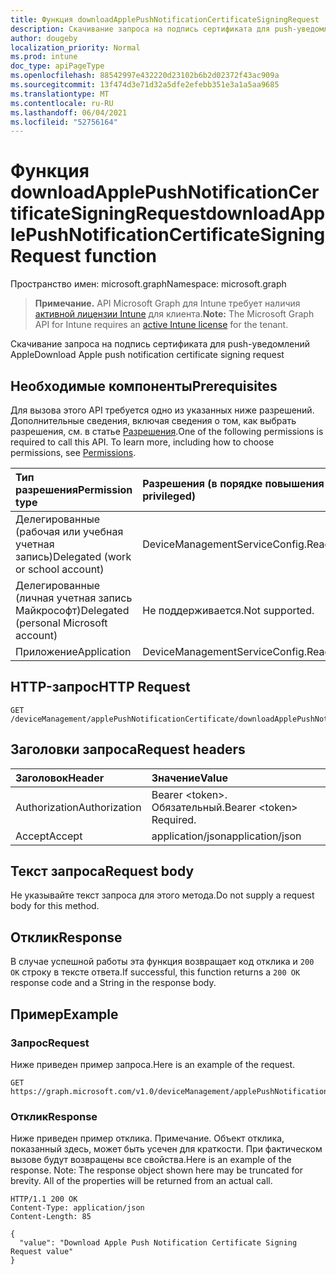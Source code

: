 ```yaml
---
title: Функция downloadApplePushNotificationCertificateSigningRequest
description: Скачивание запроса на подпись сертификата для push-уведомлений Apple
author: dougeby
localization_priority: Normal
ms.prod: intune
doc_type: apiPageType
ms.openlocfilehash: 88542997e432220d23102b6b2d02372f43ac909a
ms.sourcegitcommit: 13f474d3e71d32a5dfe2efebb351e3a1a5aa9685
ms.translationtype: MT
ms.contentlocale: ru-RU
ms.lasthandoff: 06/04/2021
ms.locfileid: "52756164"
---
```

# <a name="downloadapplepushnotificationcertificatesigningrequest-function"></a><span data-ttu-id="504bc-103">Функция downloadApplePushNotificationCertificateSigningRequest</span><span class="sxs-lookup"><span data-stu-id="504bc-103">downloadApplePushNotificationCertificateSigningRequest function</span></span>

<span data-ttu-id="504bc-104">Пространство имен: microsoft.graph</span><span class="sxs-lookup"><span data-stu-id="504bc-104">Namespace: microsoft.graph</span></span>

> <span data-ttu-id="504bc-105">**Примечание.** API Microsoft Graph для Intune требует наличия [активной лицензии Intune](https://go.microsoft.com/fwlink/?linkid=839381) для клиента.</span><span class="sxs-lookup"><span data-stu-id="504bc-105">**Note:** The Microsoft Graph API for Intune requires an [active Intune license](https://go.microsoft.com/fwlink/?linkid=839381) for the tenant.</span></span>

<span data-ttu-id="504bc-106">Скачивание запроса на подпись сертификата для push-уведомлений Apple</span><span class="sxs-lookup"><span data-stu-id="504bc-106">Download Apple push notification certificate signing request</span></span>

## <a name="prerequisites"></a><span data-ttu-id="504bc-107">Необходимые компоненты</span><span class="sxs-lookup"><span data-stu-id="504bc-107">Prerequisites</span></span>
<span data-ttu-id="504bc-p101">Для вызова этого API требуется одно из указанных ниже разрешений. Дополнительные сведения, включая сведения о том, как выбрать разрешения, см. в статье [Разрешения](/graph/permissions-reference).</span><span class="sxs-lookup"><span data-stu-id="504bc-p101">One of the following permissions is required to call this API. To learn more, including how to choose permissions, see [Permissions](/graph/permissions-reference).</span></span>

|<span data-ttu-id="504bc-110">Тип разрешения</span><span class="sxs-lookup"><span data-stu-id="504bc-110">Permission type</span></span>|<span data-ttu-id="504bc-111">Разрешения (в порядке повышения привилегий)</span><span class="sxs-lookup"><span data-stu-id="504bc-111">Permissions (from least to most privileged)</span></span>|
|:---|:---|
|<span data-ttu-id="504bc-112">Делегированные (рабочая или учебная учетная запись)</span><span class="sxs-lookup"><span data-stu-id="504bc-112">Delegated (work or school account)</span></span>|<span data-ttu-id="504bc-113">DeviceManagementServiceConfig.ReadWrite.All</span><span class="sxs-lookup"><span data-stu-id="504bc-113">DeviceManagementServiceConfig.ReadWrite.All</span></span>|
|<span data-ttu-id="504bc-114">Делегированные (личная учетная запись Майкрософт)</span><span class="sxs-lookup"><span data-stu-id="504bc-114">Delegated (personal Microsoft account)</span></span>|<span data-ttu-id="504bc-115">Не поддерживается.</span><span class="sxs-lookup"><span data-stu-id="504bc-115">Not supported.</span></span>|
|<span data-ttu-id="504bc-116">Приложение</span><span class="sxs-lookup"><span data-stu-id="504bc-116">Application</span></span>|<span data-ttu-id="504bc-117">DeviceManagementServiceConfig.ReadWrite.All</span><span class="sxs-lookup"><span data-stu-id="504bc-117">DeviceManagementServiceConfig.ReadWrite.All</span></span>|

## <a name="http-request"></a><span data-ttu-id="504bc-118">HTTP-запрос</span><span class="sxs-lookup"><span data-stu-id="504bc-118">HTTP Request</span></span>
<!-- {
  "blockType": "ignored"
}
-->
``` http
GET /deviceManagement/applePushNotificationCertificate/downloadApplePushNotificationCertificateSigningRequest
```

## <a name="request-headers"></a><span data-ttu-id="504bc-119">Заголовки запроса</span><span class="sxs-lookup"><span data-stu-id="504bc-119">Request headers</span></span>
|<span data-ttu-id="504bc-120">Заголовок</span><span class="sxs-lookup"><span data-stu-id="504bc-120">Header</span></span>|<span data-ttu-id="504bc-121">Значение</span><span class="sxs-lookup"><span data-stu-id="504bc-121">Value</span></span>|
|:---|:---|
|<span data-ttu-id="504bc-122">Authorization</span><span class="sxs-lookup"><span data-stu-id="504bc-122">Authorization</span></span>|<span data-ttu-id="504bc-123">Bearer &lt;token&gt;. Обязательный.</span><span class="sxs-lookup"><span data-stu-id="504bc-123">Bearer &lt;token&gt; Required.</span></span>|
|<span data-ttu-id="504bc-124">Accept</span><span class="sxs-lookup"><span data-stu-id="504bc-124">Accept</span></span>|<span data-ttu-id="504bc-125">application/json</span><span class="sxs-lookup"><span data-stu-id="504bc-125">application/json</span></span>|

## <a name="request-body"></a><span data-ttu-id="504bc-126">Текст запроса</span><span class="sxs-lookup"><span data-stu-id="504bc-126">Request body</span></span>
<span data-ttu-id="504bc-127">Не указывайте текст запроса для этого метода.</span><span class="sxs-lookup"><span data-stu-id="504bc-127">Do not supply a request body for this method.</span></span>

## <a name="response"></a><span data-ttu-id="504bc-128">Отклик</span><span class="sxs-lookup"><span data-stu-id="504bc-128">Response</span></span>
<span data-ttu-id="504bc-129">В случае успешной работы эта функция возвращает код отклика и `200 OK` строку в тексте ответа.</span><span class="sxs-lookup"><span data-stu-id="504bc-129">If successful, this function returns a `200 OK` response code and a String in the response body.</span></span>

## <a name="example"></a><span data-ttu-id="504bc-130">Пример</span><span class="sxs-lookup"><span data-stu-id="504bc-130">Example</span></span>

### <a name="request"></a><span data-ttu-id="504bc-131">Запрос</span><span class="sxs-lookup"><span data-stu-id="504bc-131">Request</span></span>
<span data-ttu-id="504bc-132">Ниже приведен пример запроса.</span><span class="sxs-lookup"><span data-stu-id="504bc-132">Here is an example of the request.</span></span>
``` http
GET https://graph.microsoft.com/v1.0/deviceManagement/applePushNotificationCertificate/downloadApplePushNotificationCertificateSigningRequest
```

### <a name="response"></a><span data-ttu-id="504bc-133">Отклик</span><span class="sxs-lookup"><span data-stu-id="504bc-133">Response</span></span>
<span data-ttu-id="504bc-p102">Ниже приведен пример отклика. Примечание. Объект отклика, показанный здесь, может быть усечен для краткости. При фактическом вызове будут возвращены все свойства.</span><span class="sxs-lookup"><span data-stu-id="504bc-p102">Here is an example of the response. Note: The response object shown here may be truncated for brevity. All of the properties will be returned from an actual call.</span></span>
``` http
HTTP/1.1 200 OK
Content-Type: application/json
Content-Length: 85

{
  "value": "Download Apple Push Notification Certificate Signing Request value"
}
```




